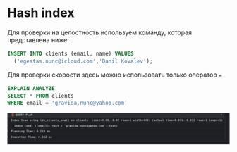 # Hash index

Для проверки на целостность используем команду, которая представлена ниже: 

```sql
INSERT INTO clients (email, name) VALUES 
  ('egestas.nunc@icloud.com','Danil Kovalev');
```

Для проверки скорости здесь можно использовать только оператор `=`

```sql
EXPLAIN ANALYZE
SELECT * FROM clients
WHERE email = 'gravida.nunc@yahoo.com'
```

![img.png](images/img.png)